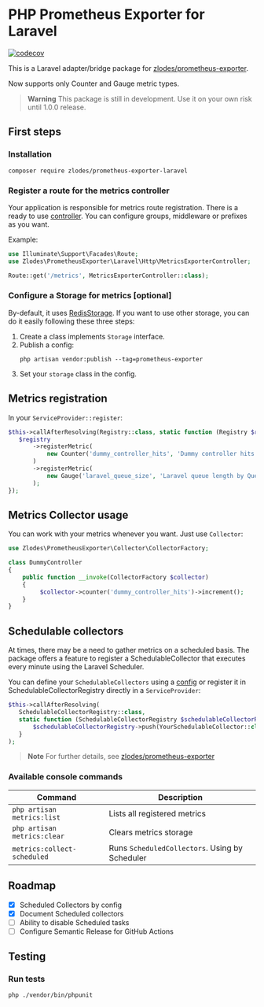# PHP Prometheus Exporter for Laravel

[![codecov](https://codecov.io/gh/zlodes/php-prometheus-exporter-laravel/branch/master/graph/badge.svg?token=JYPUW0UYT5)](https://codecov.io/gh/zlodes/php-prometheus-exporter-laravel)

This is a Laravel adapter/bridge package for [zlodes/prometheus-exporter](https://github.com/zlodes/php-prometheus-exporter).

Now supports only Counter and Gauge metric types.

> **Warning**
> This package is still in development. Use it on your own risk until 1.0.0 release.

## First steps

### Installation 

```shell
composer require zlodes/prometheus-exporter-laravel
```

### Register a route for the metrics controller

Your application is responsible for metrics route registration. There is a ready to use [controller](src/Http/MetricsExporterController.php). You can configure groups, middleware or prefixes as you want.

Example:

```php
use Illuminate\Support\Facades\Route;
use Zlodes\PrometheusExporter\Laravel\Http\MetricsExporterController;

Route::get('/metrics', MetricsExporterController::class);
```

### Configure a Storage for metrics [optional]

By-default, it uses [RedisStorage](src/Storage/RedisStorage.php). If you want to use other storage, you can do it easily following these three steps:

1. Create a class implements `Storage` interface.
2. Publish a config:
   ```shell
   php artisan vendor:publish --tag=prometheus-exporter
   ```
3. Set your `storage` class in the config.


## Metrics registration

In your `ServiceProvider::register`:
```php
$this->callAfterResolving(Registry::class, static function (Registry $registry): void {
   $registry
       ->registerMetric(
           new Counter('dummy_controller_hits', 'Dummy controller hits count')
       )
       ->registerMetric(
           new Gauge('laravel_queue_size', 'Laravel queue length by Queue')
       );
});
```

## Metrics Collector usage

You can work with your metrics whenever you want. Just use `Collector`: 

```php
use Zlodes\PrometheusExporter\Collector\CollectorFactory;

class DummyController
{
    public function __invoke(CollectorFactory $collector)
    {
         $collector->counter('dummy_controller_hits')->increment();
    }
}
```

## Schedulable collectors

At times, there may be a need to gather metrics on a scheduled basis. The package offers a feature to register a SchedulableCollector that executes every minute using the Laravel Scheduler.

You can define your `SchedulableCollectors` using a [config](config/prometheus-exporter.php) or register it in SchedulableCollectorRegistry directly in a `ServiceProvider`:

```php
$this->callAfterResolving(
   SchedulableCollectorRegistry::class,
   static function (SchedulableCollectorRegistry $schedulableCollectorRegistry): void {
       $schedulableCollectorRegistry->push(YourSchedulableCollector::class);
   }
);
```

> **Note**
> For further details, see [zlodes/prometheus-exporter](https://github.com/zlodes/php-prometheus-exporter)

### Available console commands

| Command                     | Description                                    |
|-----------------------------|------------------------------------------------|
| `php artisan metrics:list`  | Lists all registered metrics                   |
| `php artisan metrics:clear` | Clears metrics storage                         |
| `metrics:collect-scheduled` | Runs `ScheduledCollectors`. Using by Scheduler |


## Roadmap

- [x] Scheduled Collectors by config
- [x] Document Scheduled collectors
- [ ] Ability to disable Scheduled tasks
- [ ] Configure Semantic Release for GitHub Actions

## Testing

### Run tests

```shell
php ./vendor/bin/phpunit
```

